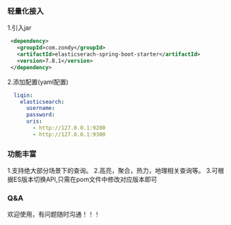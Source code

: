 ### 轻量化接入
  1.引入jar
  ```xml
   <dependency>
     <groupId>com.zondy</groupId>
     <artifactId>elasticserach-spring-boot-starter</artifactId>
     <version>7.8.1</version>
   </dependency>
  ```
  
  2.添加配置(yaml配置)
  ```yaml
    liqin:
      elasticsearch:
        username: 
        password: 
        uris:
          - http://127.0.0.1:9200
          - http://127.0.0.1:9300
  ```
  
### 功能丰富
  1.支持绝大部分场景下的查询。
  2.高亮，聚合，热力，地理相关查询等。
  3.可根据ES版本切换API,只需在pom文件中修改对应版本即可

### Q&A
  欢迎使用，有问题随时沟通！！！